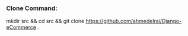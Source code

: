### Clone Command:
mkdir src && cd src &&  git clone https://github.com/ahmedelrai/Django-eCommerce .
 
